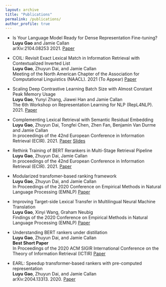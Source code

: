 ```yaml
---
layout: archive
title: "Publications"
permalink: /publications/
author_profile: true
---
```


* Is Your Language Model Ready for Dense Representation Fine-tuning? \
**Luyu Gao** and Jamie Callan \
arXiv:2104.08253 2021. [Paper](https://arxiv.org/abs/2104.08253) 

* COIL: Revisit Exact Lexical Match in Information Retrieval with Contextualized Inverted List\
**Luyu Gao**, Zhuyun Dai, and Jamie Callan \
Meeting of the North American Chapter of the Association for Computational Linguistics (NAACL). 2021 (To Appear) [Paper](https://arxiv.org/abs/2104.07186) 

* Scaling Deep Contrastive Learning Batch Size with Almost Constant Peak Memory Usage \
**Luyu Gao**, Yunyi Zhang, Jiawei Han and Jamie Callan \
The 6th Workshop on Representation Learning for NLP (RepL4NLP). 2021. [Paper](https://arxiv.org/abs/2101.06983) 

* Complementing Lexical Retrieval with Semantic Residual Embedding\
**Luyu Gao**, Zhuyun Dai, Tongfei Chen, Zhen Fan, Benjamin Van Durme and Jamie Callan \
In proceedings of the 42nd European Conference in Information Retrieval (ECIR). 2021. [Paper](https://arxiv.org/abs/2004.13969) [Slides](https://docs.google.com/presentation/d/15cky852qV_qNrsCn0ifs6EZ8mHRkLU6qyPv1LfvbisE/edit?usp=sharing)

* Rethink Training of BERT Rerankers in Multi-Stage Retrieval Pipeline \
**Luyu Gao**, Zhuyun Dai, Jamie Callan \
In proceedings of the 42nd European Conference in Information Retrieval (ECIR). 2021. [Paper](https://arxiv.org/abs/2101.08751)

* Modularized transfomer-based ranking framework \
**Luyu Gao**, Zhuyun Dai, and Jamie Callan \
In Proceedings of the 2020 Conference on Empirical Methods in Natural Language Processing (EMNLP) [Paper](https://arxiv.org/abs/2004.13313) 

* Improving Target-side Lexical Transfer in Multilingual Neural Machine Translation\
**Luyu Gao**, Xinyi Wang, Graham Neubig \
Findings of the 2020 Conference on Empirical Methods in Natural Language Processing (EMNLP) [Paper](https://arxiv.org/abs/2010.01667) 

* Understanding BERT rankers under distillation\
**Luyu Gao**, Zhuyun Dai, and Jamie Callan \
**Best Short Paper** \
In Proceedings of the 2020 ACM SIGIR International Conference on the Theory of Information Retrieval (ICTIR) [Paper](https://arxiv.org/abs/2007.11088) 

* EARL: Speedup transformer-based rankers with pre-computed representation\
**Luyu Gao**, Zhuyun Dai, and Jamie Callan \
arXiv:2004.13313. 2020. [Paper](https://arxiv.org/pdf/2004.13313.pdf) 


